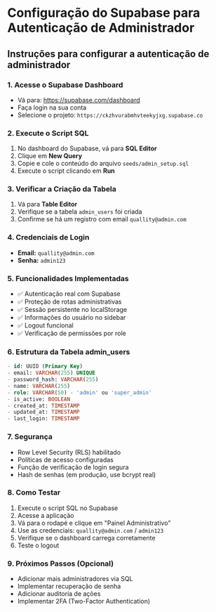 # Configuração do Supabase para Autenticação de Administrador

## Instruções para configurar a autenticação de administrador

### 1. Acesse o Supabase Dashboard
- Vá para: https://supabase.com/dashboard
- Faça login na sua conta
- Selecione o projeto: `https://ckzhvurabmhvteekyjxg.supabase.co`

### 2. Execute o Script SQL
1. No dashboard do Supabase, vá para **SQL Editor**
2. Clique em **New Query**
3. Copie e cole o conteúdo do arquivo `seeds/admin_setup.sql`
4. Execute o script clicando em **Run**

### 3. Verificar a Criação da Tabela
1. Vá para **Table Editor**
2. Verifique se a tabela `admin_users` foi criada
3. Confirme se há um registro com email `quallity@admin.com`

### 4. Credenciais de Login
- **Email:** `quallity@admin.com`
- **Senha:** `admin123`

### 5. Funcionalidades Implementadas
- ✅ Autenticação real com Supabase
- ✅ Proteção de rotas administrativas
- ✅ Sessão persistente no localStorage
- ✅ Informações do usuário no sidebar
- ✅ Logout funcional
- ✅ Verificação de permissões por role

### 6. Estrutura da Tabela admin_users
```sql
- id: UUID (Primary Key)
- email: VARCHAR(255) UNIQUE
- password_hash: VARCHAR(255)
- name: VARCHAR(255)
- role: VARCHAR(50) - 'admin' ou 'super_admin'
- is_active: BOOLEAN
- created_at: TIMESTAMP
- updated_at: TIMESTAMP
- last_login: TIMESTAMP
```

### 7. Segurança
- Row Level Security (RLS) habilitado
- Políticas de acesso configuradas
- Função de verificação de login segura
- Hash de senhas (em produção, use bcrypt real)

### 8. Como Testar
1. Execute o script SQL no Supabase
2. Acesse a aplicação
3. Vá para o rodapé e clique em "Painel Administrativo"
4. Use as credenciais: `quallity@admin.com` / `admin123`
5. Verifique se o dashboard carrega corretamente
6. Teste o logout

### 9. Próximos Passos (Opcional)
- Adicionar mais administradores via SQL
- Implementar recuperação de senha
- Adicionar auditoria de ações
- Implementar 2FA (Two-Factor Authentication)